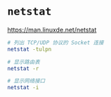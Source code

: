 # `netstat`

<https://man.linuxde.net/netstat>

```bash
# 列出 TCP/UDP 协议的 Socket 连接
netstat -tulpn

# 显示路由表
netstat -r

# 显示网络接口
netstat -i
```
